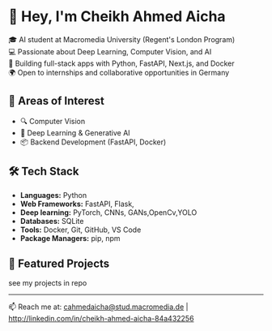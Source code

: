 # 👋 Hey, I'm Cheikh Ahmed Aicha

🎓 AI student at Macromedia University (Regent's London Program)  
💻 Passionate about Deep Learning, Computer Vision, and AI  
🚀 Building full-stack apps with Python, FastAPI, Next.js, and Docker  
🌍 Open to internships and collaborative opportunities in Germany

## 🧠 Areas of Interest
- 🔍 Computer Vision
- 🧠 Deep Learning & Generative AI
- 📦 Backend Development (FastAPI, Docker)

## 🛠️ Tech Stack

- **Languages:** Python
- **Web Frameworks:** FastAPI, Flask,  
- **Deep learning:** PyTorch, CNNs, GANs,OpenCv,YOLO  
- **Databases:** SQLite  
- **Tools:** Docker, Git, GitHub, VS Code  
- **Package Managers:** pip, npm  


## 📂 Featured Projects  
see my projects in repo

---

📫 Reach me at: cahmedaicha@stud.macromedia.de | http://linkedin.com/in/cheikh-ahmed-aicha-84a432256
